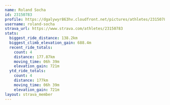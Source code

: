 ```yaml
---
name: Roland Socha
id: 23150783
profile: https://dgalywyr863hv.cloudfront.net/pictures/athletes/23150783/14745672/4/large.jpg
username: roland-socha
strava_url: https://www.strava.com/athletes/23150783
stats:
  biggest_ride_distance: 138.2km
  biggest_climb_elevation_gain: 688.4m
  recent_ride_totals:
    count: 4
    distance: 177.87km
    moving_time: 06h 39m
    elevation_gain: 721m
  ytd_ride_totals:
    count: 4
    distance: 177km
    moving_time: 06h 39m
    elevation_gain: 721m
layout: strava_member
--- 
```

